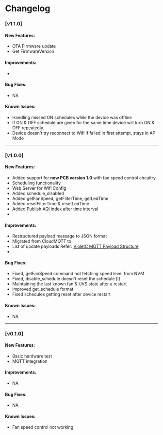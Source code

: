 # Changelog

### [v1.1.0]

#### New Features:
- OTA Firmware update
- Get FirmwareVersion

#### Improvements:
- 

#### Bug Fixes:
- NA

#### Known Issues:
- Handling missed ON schedules while the device was offline
- If ON & OFF schedule are given for the same time device will turn ON & OFF repeatedly.
- Device doesn't try reconnect to Wifi if failed in first attempt, stays in AP Mode

---

### [v1.0.0]

#### New Features:
- Added support for **new PCB version 1.0** with fan speed control circuitry.
- Scheduling functionality 
- Web Server for Wifi Config
- Added schedule_disabled
- Added getFanSpeed, getFilterTime, getLedTime
- Added resetFilterTime & resetLedTime
- Added Publish AQI index after time interval
- 

#### Improvements:
- Restructured payload message to JSON format
- Migrated from CloudMQTT to
- List of update payloads Refer: [VioletC MQTT Payload Structure]([URL_TO_PAYLOAD_STRUCTURE])
- 

#### Bug Fixes:
- Fixed, getFanSpeed command not fetching speed level from NVM
- Fixed, disable_schedule doesn't reset the schedule [I]
- Maintaining the last known fan & UVS state after a restart
- Improved get_schedule format
- Fixed schedules getting reset after device restart


#### Known Issues:
- NA

---

### [v0.1.0]

#### New Features:
- Basic hardware test
- MQTT integration 

#### Improvements:
- NA

#### Bug Fixes:
- NA

#### Known Issues:
- Fan speed control not working



[VioletC MQTT Payload Structure]: [https://github.com/olivierlacan/keep-a-changelog/compare/v1.1.0...v1.1.1](https://docs.google.com/document/d/1pG3jhv8G_tFZMPh7XMVLRTqPksyWVIKNnsxpRhT-Wag/edit?usp=sharing)
